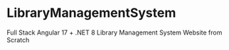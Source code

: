 # LibraryManagementSystem
Full Stack Angular 17 + .NET 8 Library Management System Website from Scratch
